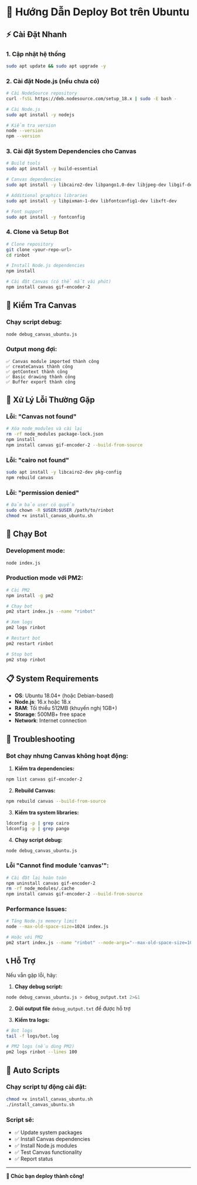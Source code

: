 # 🐧 Hướng Dẫn Deploy Bot trên Ubuntu

## ⚡ Cài Đặt Nhanh

### 1. Cập nhật hệ thống
```bash
sudo apt update && sudo apt upgrade -y
```

### 2. Cài đặt Node.js (nếu chưa có)
```bash
# Cài NodeSource repository
curl -fsSL https://deb.nodesource.com/setup_18.x | sudo -E bash -

# Cài Node.js
sudo apt install -y nodejs

# Kiểm tra version
node --version
npm --version
```

### 3. Cài đặt System Dependencies cho Canvas
```bash
# Build tools
sudo apt install -y build-essential

# Canvas dependencies
sudo apt install -y libcairo2-dev libpango1.0-dev libjpeg-dev libgif-dev librsvg2-dev

# Additional graphics libraries
sudo apt install -y libpixman-1-dev libfontconfig1-dev libxft-dev

# Font support
sudo apt install -y fontconfig
```

### 4. Clone và Setup Bot
```bash
# Clone repository
git clone <your-repo-url>
cd rinbot

# Install Node.js dependencies
npm install

# Cài đặt Canvas (có thể mất vài phút)
npm install canvas gif-encoder-2
```

## 🧪 Kiểm Tra Canvas

### Chạy script debug:
```bash
node debug_canvas_ubuntu.js
```

### Output mong đợi:
```
✅ Canvas module imported thành công
✅ createCanvas thành công
✅ getContext thành công
✅ Basic drawing thành công
✅ Buffer export thành công
```

## 🔧 Xử Lý Lỗi Thường Gặp

### Lỗi: "Canvas not found"
```bash
# Xóa node_modules và cài lại
rm -rf node_modules package-lock.json
npm install
npm install canvas gif-encoder-2 --build-from-source
```

### Lỗi: "cairo not found"
```bash
sudo apt install -y libcairo2-dev pkg-config
npm rebuild canvas
```

### Lỗi: "permission denied"
```bash
# Đảm bảo user có quyền
sudo chown -R $USER:$USER /path/to/rinbot
chmod +x install_canvas_ubuntu.sh
```

## 🚀 Chạy Bot

### Development mode:
```bash
node index.js
```

### Production mode với PM2:
```bash
# Cài PM2
npm install -g pm2

# Chạy bot
pm2 start index.js --name "rinbot"

# Xem logs
pm2 logs rinbot

# Restart bot
pm2 restart rinbot

# Stop bot
pm2 stop rinbot
```

## 📋 System Requirements

- **OS**: Ubuntu 18.04+ (hoặc Debian-based)
- **Node.js**: 16.x hoặc 18.x
- **RAM**: Tối thiểu 512MB (khuyến nghị 1GB+)
- **Storage**: 500MB+ free space
- **Network**: Internet connection

## 🐛 Troubleshooting

### Bot chạy nhưng Canvas không hoạt động:

1. **Kiểm tra dependencies:**
```bash
npm list canvas gif-encoder-2
```

2. **Rebuild Canvas:**
```bash
npm rebuild canvas --build-from-source
```

3. **Kiểm tra system libraries:**
```bash
ldconfig -p | grep cairo
ldconfig -p | grep pango
```

4. **Chạy script debug:**
```bash
node debug_canvas_ubuntu.js
```

### Lỗi "Cannot find module 'canvas'":
```bash
# Cài đặt lại hoàn toàn
npm uninstall canvas gif-encoder-2
rm -rf node_modules/.cache
npm install canvas gif-encoder-2 --build-from-source
```

### Performance Issues:
```bash
# Tăng Node.js memory limit
node --max-old-space-size=1024 index.js

# Hoặc với PM2
pm2 start index.js --name "rinbot" --node-args="--max-old-space-size=1024"
```

## 📞 Hỗ Trợ

Nếu vẫn gặp lỗi, hãy:

1. **Chạy debug script:**
```bash
node debug_canvas_ubuntu.js > debug_output.txt 2>&1
```

2. **Gửi output file** `debug_output.txt` để được hỗ trợ

3. **Kiểm tra logs:**
```bash
# Bot logs
tail -f logs/bot.log

# PM2 logs (nếu dùng PM2)
pm2 logs rinbot --lines 100
```

## 🔄 Auto Scripts

### Chạy script tự động cài đặt:
```bash
chmod +x install_canvas_ubuntu.sh
./install_canvas_ubuntu.sh
```

### Script sẽ:
- ✅ Update system packages
- ✅ Install Canvas dependencies
- ✅ Install Node.js modules
- ✅ Test Canvas functionality
- ✅ Report status

---

**🎉 Chúc bạn deploy thành công!** 